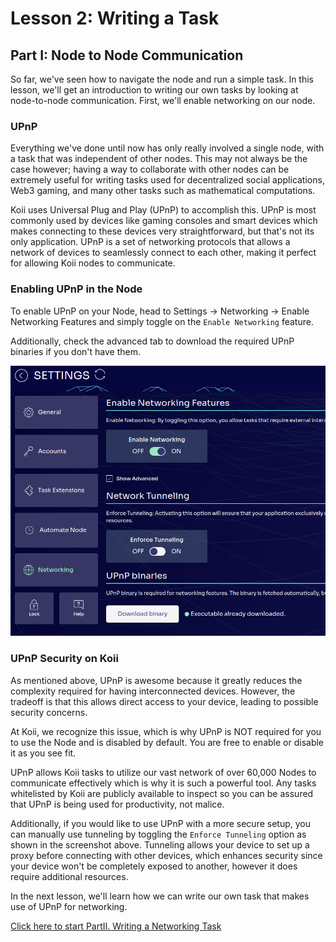# Lesson 2: Writing a Task

## Part I: Node to Node Communication

So far, we've seen how to navigate the node and run a simple task. In this lesson, we'll get an introduction to writing our own tasks by looking at node-to-node communication. First, we'll enable networking on our node.

### UPnP

Everything we've done until now has only really involved a single node, with a task that was independent of other nodes. This may not always be the case however; having a way to collaborate with other nodes can be extremely useful for writing tasks used for decentralized social applications, Web3 gaming, and many other tasks such as mathematical computations.

Koii uses Universal Plug and Play (UPnP) to accomplish this. UPnP is most commonly used by devices like gaming consoles and smart devices which makes connecting to these devices very straightforward, but that's not its only application. UPnP is a set of networking protocols that allows a network of devices to seamlessly connect to each other, making it perfect for allowing Koii nodes to communicate.

### Enabling UPnP in the Node

To enable UPnP on your Node, head to Settings -> Networking -> Enable Networking Features and simply toggle on the `Enable Networking` feature.

Additionally, check the advanced tab to download the required UPnP binaries if you don't have them.

![Enable UPnP](./imgs/enable-upnp.png)

### UPnP Security on Koii

As mentioned above, UPnP is awesome because it greatly reduces the complexity required for having interconnected devices. However, the tradeoff is that this allows direct access to your device, leading to possible security concerns.

At Koii, we recognize this issue, which is why UPnP is NOT required for you to use the Node and is disabled by default. You are free to enable or disable it as you see fit.

UPnP allows Koii tasks to utilize our vast network of over 60,000 Nodes to communicate effectively which is why it is such a powerful tool. Any tasks whitelisted by Koii are publicly available to inspect so you can be assured that UPnP is being used for productivity, not malice.

Additionally, if you would like to use UPnP with a more secure setup, you can manually use tunneling by toggling the `Enforce Tunneling` option as shown in the screenshot above. Tunneling allows your device to set up a proxy before connecting with other devices, which enhances security since your device won't be completely exposed to another, however it does require additional resources.

In the next lesson, we'll learn how we can write our own task that makes use of UPnP for networking.

[Click here to start PartII. Writing a Networking Task](./PartII.md)
